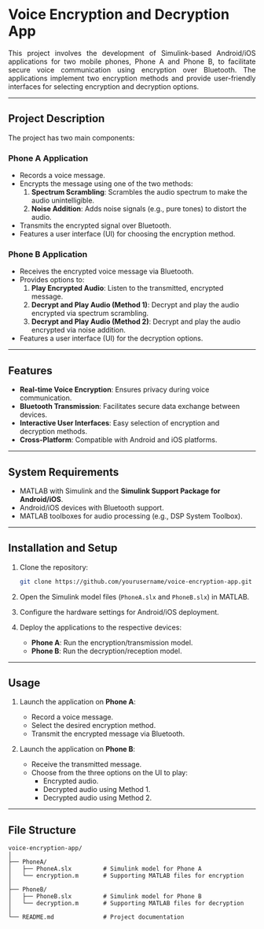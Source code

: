 # Voice Encryption and Decryption App
<p align="justify"> 
This project involves the development of Simulink-based Android/iOS applications for two mobile phones, Phone A and Phone B, to facilitate secure voice communication using encryption over Bluetooth. The applications implement two encryption methods and provide user-friendly interfaces for selecting encryption and decryption options.
</p>

---

## Project Description

The project has two main components:

### Phone A Application

- Records a voice message.
- Encrypts the message using one of the two methods:
  1. **Spectrum Scrambling**: Scrambles the audio spectrum to make the audio unintelligible.
  2. **Noise Addition**: Adds noise signals (e.g., pure tones) to distort the audio.
- Transmits the encrypted signal over Bluetooth.
- Features a user interface (UI) for choosing the encryption method.

### Phone B Application

- Receives the encrypted voice message via Bluetooth.
- Provides options to:
  1. **Play Encrypted Audio**: Listen to the transmitted, encrypted message.
  2. **Decrypt and Play Audio (Method 1)**: Decrypt and play the audio encrypted via spectrum scrambling.
  3. **Decrypt and Play Audio (Method 2)**: Decrypt and play the audio encrypted via noise addition.
- Features a user interface (UI) for the decryption options.

---

## Features

- **Real-time Voice Encryption**: Ensures privacy during voice communication.
- **Bluetooth Transmission**: Facilitates secure data exchange between devices.
- **Interactive User Interfaces**: Easy selection of encryption and decryption methods.
- **Cross-Platform**: Compatible with Android and iOS platforms.

---

## System Requirements

- MATLAB with Simulink and the **Simulink Support Package for Android/iOS**.
- Android/iOS devices with Bluetooth support.
- MATLAB toolboxes for audio processing (e.g., DSP System Toolbox).

---

## Installation and Setup

1. Clone the repository:

   ```bash
   git clone https://github.com/yourusername/voice-encryption-app.git
   ```
2. Open the Simulink model files (`PhoneA.slx` and `PhoneB.slx`) in MATLAB.  
3. Configure the hardware settings for Android/iOS deployment.  
4. Deploy the applications to the respective devices:  
   - **Phone A**: Run the encryption/transmission model.  
   - **Phone B**: Run the decryption/reception model.  

---

## Usage

1. Launch the application on **Phone A**:  
   - Record a voice message.  
   - Select the desired encryption method.  
   - Transmit the encrypted message via Bluetooth.  

2. Launch the application on **Phone B**:  
   - Receive the transmitted message.  
   - Choose from the three options on the UI to play:  
     - Encrypted audio.  
     - Decrypted audio using Method 1.  
     - Decrypted audio using Method 2.  

---

## File Structure

```plaintext
voice-encryption-app/
│
├── PhoneA/
│   ├── PhoneA.slx         # Simulink model for Phone A
│   └── encryption.m       # Supporting MATLAB files for encryption
│
├── PhoneB/
│   ├── PhoneB.slx         # Simulink model for Phone B
│   └── decryption.m       # Supporting MATLAB files for decryption
│
└── README.md              # Project documentation
